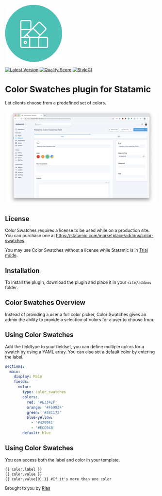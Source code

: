 ![Icon](icon.svg)

[![Latest Version](https://img.shields.io/github/release/rias500/statamic-color-swatches.svg?style=flat-square)](https://github.com/rias500/statamic-color-swatches/releases)
[![Quality Score](https://img.shields.io/scrutinizer/g/rias500/statamic-color-swatches.svg?style=flat-square)](https://scrutinizer-ci.com/g/rias500/statamic-color-swatches)
[![StyleCI](https://styleci.io/repos/181754960/shield)](https://styleci.io/repos/181754960)

# Color Swatches plugin for Statamic

Let clients choose from a predefined set of colors.

![Screenshot](./resources/assets/img/color-swatches-screenshot.png)

## License

Color Swatches requires a license to be used while on a production site.  
You can purchase one at https://statamic.com/marketplace/addons/color-swatches.

You may use Color Swatches without a license while Statamic is in [Trial mode](https://docs.statamic.com/knowledge-base/trial-mode).

## Installation

To install the plugin, download the plugin and place it in your `site/addons` folder.

## Color Swatches Overview

Instead of providing a user a full color picker, Color Swatches gives an admin the ability to provide a selection of colors for a user to choose from.

## Using Color Swatches

Add the fieldtype to your fieldset, you can define multiple colors for a swatch by using a YAML array. You can also set a default color by entering the label.

```yaml
sections:
  main:
    display: Main
    fields:
      color:
        type: color_swatches
        colors:
          red: '#E3342F'
          orange: '#F6993F'
          green: '#38C172'
          blue-yellow:
            - '#4299E1'
            - '#ECC94B'
        default: blue
```

## Using Color Swatches

You can access both the label and color in your template.

```twig
{{ color.label }}
{{ color.value }}
{{ color.value[0] }} #If it's more than one color
```

Brought to you by [Rias](https://rias.be)
